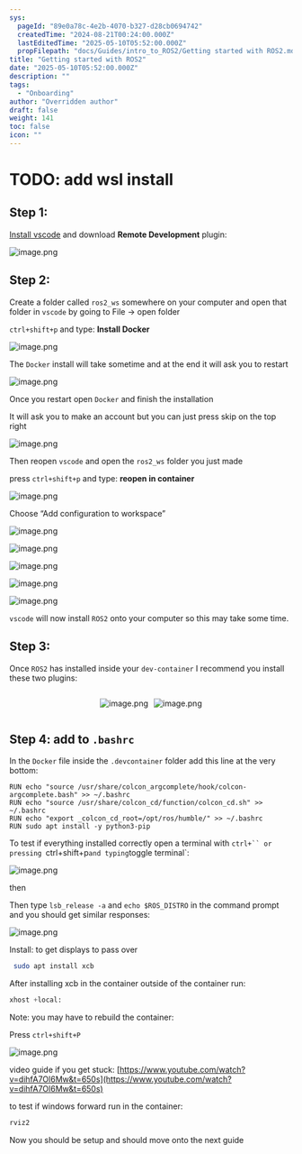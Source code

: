 ```yaml
---
sys:
  pageId: "89e0a78c-4e2b-4070-b327-d28cb0694742"
  createdTime: "2024-08-21T00:24:00.000Z"
  lastEditedTime: "2025-05-10T05:52:00.000Z"
  propFilepath: "docs/Guides/intro_to_ROS2/Getting started with ROS2.md"
title: "Getting started with ROS2"
date: "2025-05-10T05:52:00.000Z"
description: ""
tags:
  - "Onboarding"
author: "Overridden author"
draft: false
weight: 141
toc: false
icon: ""
---
```


# TODO: add wsl install

## Step 1:

[Install vscode](https://code.visualstudio.com/download) and download **Remote Development** plugin:

![image.png](https://prod-files-secure.s3.us-west-2.amazonaws.com/d518164a-d88e-44d1-a4ee-3adb3bd8bce0/efb52993-1881-4a40-b95e-6f020334f022/image.png?X-Amz-Algorithm=AWS4-HMAC-SHA256&X-Amz-Content-Sha256=UNSIGNED-PAYLOAD&X-Amz-Credential=ASIAZI2LB46652E3C3EQ%2F20250621%2Fus-west-2%2Fs3%2Faws4_request&X-Amz-Date=20250621T081050Z&X-Amz-Expires=3600&X-Amz-Security-Token=IQoJb3JpZ2luX2VjEOP%2F%2F%2F%2F%2F%2F%2F%2F%2F%2FwEaCXVzLXdlc3QtMiJHMEUCIEzJWs5asOLbFjamZJ%2BpOS3JyAT1eOLICmXPhN9KSTxmAiEAxy8veUkLAqeQidisHQdpjnUcAZe7jHa6uYt5qpicYugqiAQIy%2F%2F%2F%2F%2F%2F%2F%2F%2F%2F%2FARAAGgw2Mzc0MjMxODM4MDUiDCt2%2FkV7CW4EuFglZircAyCsunQltAXvNPmnc09FXpFDQa%2B00lREM5D9d41%2F1hG%2Fy9jJhBf5rm1QVAhLNWZTIMzPvlrzyuPNk3aPq5xUA%2BKki6VN%2BvdYldpmLmpuuoPB%2FiScwJ0GjryE1Vq1QvOJH5hNJsafcTcRc6IHar6bywqoxeuDjz6SqvvSouv2ptKNwsJxEK33iiIDfFrJkrsT9sT2LWi%2B40LZAI1mPCq68f7ksbBypj4SKd1G3O8klrtU1H1OIjH8HO8eHWty4P53Rs7zqMKayvYqteJq0L0CAlHF1p9aQ56r93dr0VOvADKOJ4hV5xMcSaJosGanOVKFKxk04Iu440p686c251d8l7iPYtbHdeuO%2F%2BqhrLYISVBO39jmqmKrAichbeiAnsTDshy4GF86t7OVJ5TjKnQ4oAjPLY0ji6SPKFrglFL7GSA85luN6%2FZexsGnAJQxjGGfFmKiIc2pYaJ5xr%2BwNtYWtmxC%2BhYKcxufvTtp8mkTImj6AWyDlRSkeuloKN0YSdyxVY56uLAyqWJnVuReKlwNyzGMbTzXk21VUZaQ4ihHLWPP4TOVGm%2By5vMAp7zgwAGgDRPtmkdpP959PBhxcO7b%2F5Lbf8yUWRsv9EDQT1nLPCCR34Rzl4wPCXl1FHqXMJav2MIGOqUBpjZ2Hvm7z%2BALNPuSmV9wlpdyheG10mnVh9PrRVWbId5%2BmkiI7yVFRJnvZU7Y6CFYzXNIGvZ8WWSeYjL%2FhvLyejEFRpMACqpwB1shRhhIdWUdN9IkIAZmIfC%2F9X5zwSfcKJg1%2B66xKCMtaOBKgAo%2Fq0M262kxQd01YKR0bKXzZb1nxtsMWMMlZMtOPz4ZAbxZ%2FPT7bc2wTWbX%2BNSUmxA76tm5lqc8&X-Amz-Signature=5b0732e3bb0bfc4e56ac4b3892c45c33643805b3659db56c02af39d4222cdb06&X-Amz-SignedHeaders=host&x-amz-checksum-mode=ENABLED&x-id=GetObject)

## Step 2:

Create a folder called `ros2_ws` somewhere on your computer and open that folder in `vscode` by going to File → open folder 

`ctrl+shift+p` and type: **Install Docker**

![image.png](https://prod-files-secure.s3.us-west-2.amazonaws.com/d518164a-d88e-44d1-a4ee-3adb3bd8bce0/2269dc0e-1cd5-47ff-bceb-c04ad9b2eab0/image.png?X-Amz-Algorithm=AWS4-HMAC-SHA256&X-Amz-Content-Sha256=UNSIGNED-PAYLOAD&X-Amz-Credential=ASIAZI2LB46652E3C3EQ%2F20250621%2Fus-west-2%2Fs3%2Faws4_request&X-Amz-Date=20250621T081050Z&X-Amz-Expires=3600&X-Amz-Security-Token=IQoJb3JpZ2luX2VjEOP%2F%2F%2F%2F%2F%2F%2F%2F%2F%2FwEaCXVzLXdlc3QtMiJHMEUCIEzJWs5asOLbFjamZJ%2BpOS3JyAT1eOLICmXPhN9KSTxmAiEAxy8veUkLAqeQidisHQdpjnUcAZe7jHa6uYt5qpicYugqiAQIy%2F%2F%2F%2F%2F%2F%2F%2F%2F%2F%2FARAAGgw2Mzc0MjMxODM4MDUiDCt2%2FkV7CW4EuFglZircAyCsunQltAXvNPmnc09FXpFDQa%2B00lREM5D9d41%2F1hG%2Fy9jJhBf5rm1QVAhLNWZTIMzPvlrzyuPNk3aPq5xUA%2BKki6VN%2BvdYldpmLmpuuoPB%2FiScwJ0GjryE1Vq1QvOJH5hNJsafcTcRc6IHar6bywqoxeuDjz6SqvvSouv2ptKNwsJxEK33iiIDfFrJkrsT9sT2LWi%2B40LZAI1mPCq68f7ksbBypj4SKd1G3O8klrtU1H1OIjH8HO8eHWty4P53Rs7zqMKayvYqteJq0L0CAlHF1p9aQ56r93dr0VOvADKOJ4hV5xMcSaJosGanOVKFKxk04Iu440p686c251d8l7iPYtbHdeuO%2F%2BqhrLYISVBO39jmqmKrAichbeiAnsTDshy4GF86t7OVJ5TjKnQ4oAjPLY0ji6SPKFrglFL7GSA85luN6%2FZexsGnAJQxjGGfFmKiIc2pYaJ5xr%2BwNtYWtmxC%2BhYKcxufvTtp8mkTImj6AWyDlRSkeuloKN0YSdyxVY56uLAyqWJnVuReKlwNyzGMbTzXk21VUZaQ4ihHLWPP4TOVGm%2By5vMAp7zgwAGgDRPtmkdpP959PBhxcO7b%2F5Lbf8yUWRsv9EDQT1nLPCCR34Rzl4wPCXl1FHqXMJav2MIGOqUBpjZ2Hvm7z%2BALNPuSmV9wlpdyheG10mnVh9PrRVWbId5%2BmkiI7yVFRJnvZU7Y6CFYzXNIGvZ8WWSeYjL%2FhvLyejEFRpMACqpwB1shRhhIdWUdN9IkIAZmIfC%2F9X5zwSfcKJg1%2B66xKCMtaOBKgAo%2Fq0M262kxQd01YKR0bKXzZb1nxtsMWMMlZMtOPz4ZAbxZ%2FPT7bc2wTWbX%2BNSUmxA76tm5lqc8&X-Amz-Signature=33e3a9bc096e169d59e9337ff99597a4e693f78acf263bd530098574cdcad584&X-Amz-SignedHeaders=host&x-amz-checksum-mode=ENABLED&x-id=GetObject)

The `Docker` install will take sometime and at the end it will ask you to restart

![image.png](https://prod-files-secure.s3.us-west-2.amazonaws.com/d518164a-d88e-44d1-a4ee-3adb3bd8bce0/ed233f78-be33-4b1f-b89c-9c346c0e961e/image.png?X-Amz-Algorithm=AWS4-HMAC-SHA256&X-Amz-Content-Sha256=UNSIGNED-PAYLOAD&X-Amz-Credential=ASIAZI2LB46652E3C3EQ%2F20250621%2Fus-west-2%2Fs3%2Faws4_request&X-Amz-Date=20250621T081050Z&X-Amz-Expires=3600&X-Amz-Security-Token=IQoJb3JpZ2luX2VjEOP%2F%2F%2F%2F%2F%2F%2F%2F%2F%2FwEaCXVzLXdlc3QtMiJHMEUCIEzJWs5asOLbFjamZJ%2BpOS3JyAT1eOLICmXPhN9KSTxmAiEAxy8veUkLAqeQidisHQdpjnUcAZe7jHa6uYt5qpicYugqiAQIy%2F%2F%2F%2F%2F%2F%2F%2F%2F%2F%2FARAAGgw2Mzc0MjMxODM4MDUiDCt2%2FkV7CW4EuFglZircAyCsunQltAXvNPmnc09FXpFDQa%2B00lREM5D9d41%2F1hG%2Fy9jJhBf5rm1QVAhLNWZTIMzPvlrzyuPNk3aPq5xUA%2BKki6VN%2BvdYldpmLmpuuoPB%2FiScwJ0GjryE1Vq1QvOJH5hNJsafcTcRc6IHar6bywqoxeuDjz6SqvvSouv2ptKNwsJxEK33iiIDfFrJkrsT9sT2LWi%2B40LZAI1mPCq68f7ksbBypj4SKd1G3O8klrtU1H1OIjH8HO8eHWty4P53Rs7zqMKayvYqteJq0L0CAlHF1p9aQ56r93dr0VOvADKOJ4hV5xMcSaJosGanOVKFKxk04Iu440p686c251d8l7iPYtbHdeuO%2F%2BqhrLYISVBO39jmqmKrAichbeiAnsTDshy4GF86t7OVJ5TjKnQ4oAjPLY0ji6SPKFrglFL7GSA85luN6%2FZexsGnAJQxjGGfFmKiIc2pYaJ5xr%2BwNtYWtmxC%2BhYKcxufvTtp8mkTImj6AWyDlRSkeuloKN0YSdyxVY56uLAyqWJnVuReKlwNyzGMbTzXk21VUZaQ4ihHLWPP4TOVGm%2By5vMAp7zgwAGgDRPtmkdpP959PBhxcO7b%2F5Lbf8yUWRsv9EDQT1nLPCCR34Rzl4wPCXl1FHqXMJav2MIGOqUBpjZ2Hvm7z%2BALNPuSmV9wlpdyheG10mnVh9PrRVWbId5%2BmkiI7yVFRJnvZU7Y6CFYzXNIGvZ8WWSeYjL%2FhvLyejEFRpMACqpwB1shRhhIdWUdN9IkIAZmIfC%2F9X5zwSfcKJg1%2B66xKCMtaOBKgAo%2Fq0M262kxQd01YKR0bKXzZb1nxtsMWMMlZMtOPz4ZAbxZ%2FPT7bc2wTWbX%2BNSUmxA76tm5lqc8&X-Amz-Signature=e21cf659fc78f1c49cf84da87eea7714a4894beee1048ff38d66cd3c9732dabf&X-Amz-SignedHeaders=host&x-amz-checksum-mode=ENABLED&x-id=GetObject)

Once you restart open `Docker` and finish the installation

It will ask you to make an account but you can just press skip on the top right

![image.png](https://prod-files-secure.s3.us-west-2.amazonaws.com/d518164a-d88e-44d1-a4ee-3adb3bd8bce0/21010ad9-1659-4fd9-9f59-9932a09b2a3d/image.png?X-Amz-Algorithm=AWS4-HMAC-SHA256&X-Amz-Content-Sha256=UNSIGNED-PAYLOAD&X-Amz-Credential=ASIAZI2LB46652E3C3EQ%2F20250621%2Fus-west-2%2Fs3%2Faws4_request&X-Amz-Date=20250621T081050Z&X-Amz-Expires=3600&X-Amz-Security-Token=IQoJb3JpZ2luX2VjEOP%2F%2F%2F%2F%2F%2F%2F%2F%2F%2FwEaCXVzLXdlc3QtMiJHMEUCIEzJWs5asOLbFjamZJ%2BpOS3JyAT1eOLICmXPhN9KSTxmAiEAxy8veUkLAqeQidisHQdpjnUcAZe7jHa6uYt5qpicYugqiAQIy%2F%2F%2F%2F%2F%2F%2F%2F%2F%2F%2FARAAGgw2Mzc0MjMxODM4MDUiDCt2%2FkV7CW4EuFglZircAyCsunQltAXvNPmnc09FXpFDQa%2B00lREM5D9d41%2F1hG%2Fy9jJhBf5rm1QVAhLNWZTIMzPvlrzyuPNk3aPq5xUA%2BKki6VN%2BvdYldpmLmpuuoPB%2FiScwJ0GjryE1Vq1QvOJH5hNJsafcTcRc6IHar6bywqoxeuDjz6SqvvSouv2ptKNwsJxEK33iiIDfFrJkrsT9sT2LWi%2B40LZAI1mPCq68f7ksbBypj4SKd1G3O8klrtU1H1OIjH8HO8eHWty4P53Rs7zqMKayvYqteJq0L0CAlHF1p9aQ56r93dr0VOvADKOJ4hV5xMcSaJosGanOVKFKxk04Iu440p686c251d8l7iPYtbHdeuO%2F%2BqhrLYISVBO39jmqmKrAichbeiAnsTDshy4GF86t7OVJ5TjKnQ4oAjPLY0ji6SPKFrglFL7GSA85luN6%2FZexsGnAJQxjGGfFmKiIc2pYaJ5xr%2BwNtYWtmxC%2BhYKcxufvTtp8mkTImj6AWyDlRSkeuloKN0YSdyxVY56uLAyqWJnVuReKlwNyzGMbTzXk21VUZaQ4ihHLWPP4TOVGm%2By5vMAp7zgwAGgDRPtmkdpP959PBhxcO7b%2F5Lbf8yUWRsv9EDQT1nLPCCR34Rzl4wPCXl1FHqXMJav2MIGOqUBpjZ2Hvm7z%2BALNPuSmV9wlpdyheG10mnVh9PrRVWbId5%2BmkiI7yVFRJnvZU7Y6CFYzXNIGvZ8WWSeYjL%2FhvLyejEFRpMACqpwB1shRhhIdWUdN9IkIAZmIfC%2F9X5zwSfcKJg1%2B66xKCMtaOBKgAo%2Fq0M262kxQd01YKR0bKXzZb1nxtsMWMMlZMtOPz4ZAbxZ%2FPT7bc2wTWbX%2BNSUmxA76tm5lqc8&X-Amz-Signature=13bbad22ed50452250e15f07134adc0e5eb3a7456c66c45385126d19a0b7b940&X-Amz-SignedHeaders=host&x-amz-checksum-mode=ENABLED&x-id=GetObject)

Then reopen `vscode` and open the `ros2_ws` folder you just made

press `ctrl+shift+p` and type: **reopen in container**

![image.png](https://prod-files-secure.s3.us-west-2.amazonaws.com/d518164a-d88e-44d1-a4ee-3adb3bd8bce0/4e93b8c2-41ad-488c-8095-c74205196118/image.png?X-Amz-Algorithm=AWS4-HMAC-SHA256&X-Amz-Content-Sha256=UNSIGNED-PAYLOAD&X-Amz-Credential=ASIAZI2LB46652E3C3EQ%2F20250621%2Fus-west-2%2Fs3%2Faws4_request&X-Amz-Date=20250621T081050Z&X-Amz-Expires=3600&X-Amz-Security-Token=IQoJb3JpZ2luX2VjEOP%2F%2F%2F%2F%2F%2F%2F%2F%2F%2FwEaCXVzLXdlc3QtMiJHMEUCIEzJWs5asOLbFjamZJ%2BpOS3JyAT1eOLICmXPhN9KSTxmAiEAxy8veUkLAqeQidisHQdpjnUcAZe7jHa6uYt5qpicYugqiAQIy%2F%2F%2F%2F%2F%2F%2F%2F%2F%2F%2FARAAGgw2Mzc0MjMxODM4MDUiDCt2%2FkV7CW4EuFglZircAyCsunQltAXvNPmnc09FXpFDQa%2B00lREM5D9d41%2F1hG%2Fy9jJhBf5rm1QVAhLNWZTIMzPvlrzyuPNk3aPq5xUA%2BKki6VN%2BvdYldpmLmpuuoPB%2FiScwJ0GjryE1Vq1QvOJH5hNJsafcTcRc6IHar6bywqoxeuDjz6SqvvSouv2ptKNwsJxEK33iiIDfFrJkrsT9sT2LWi%2B40LZAI1mPCq68f7ksbBypj4SKd1G3O8klrtU1H1OIjH8HO8eHWty4P53Rs7zqMKayvYqteJq0L0CAlHF1p9aQ56r93dr0VOvADKOJ4hV5xMcSaJosGanOVKFKxk04Iu440p686c251d8l7iPYtbHdeuO%2F%2BqhrLYISVBO39jmqmKrAichbeiAnsTDshy4GF86t7OVJ5TjKnQ4oAjPLY0ji6SPKFrglFL7GSA85luN6%2FZexsGnAJQxjGGfFmKiIc2pYaJ5xr%2BwNtYWtmxC%2BhYKcxufvTtp8mkTImj6AWyDlRSkeuloKN0YSdyxVY56uLAyqWJnVuReKlwNyzGMbTzXk21VUZaQ4ihHLWPP4TOVGm%2By5vMAp7zgwAGgDRPtmkdpP959PBhxcO7b%2F5Lbf8yUWRsv9EDQT1nLPCCR34Rzl4wPCXl1FHqXMJav2MIGOqUBpjZ2Hvm7z%2BALNPuSmV9wlpdyheG10mnVh9PrRVWbId5%2BmkiI7yVFRJnvZU7Y6CFYzXNIGvZ8WWSeYjL%2FhvLyejEFRpMACqpwB1shRhhIdWUdN9IkIAZmIfC%2F9X5zwSfcKJg1%2B66xKCMtaOBKgAo%2Fq0M262kxQd01YKR0bKXzZb1nxtsMWMMlZMtOPz4ZAbxZ%2FPT7bc2wTWbX%2BNSUmxA76tm5lqc8&X-Amz-Signature=c19c5965994dc095dd2771eb68590ec00506a3130741f28c12e94676929d2fdb&X-Amz-SignedHeaders=host&x-amz-checksum-mode=ENABLED&x-id=GetObject)

Choose “Add configuration to workspace”

![image.png](https://prod-files-secure.s3.us-west-2.amazonaws.com/d518164a-d88e-44d1-a4ee-3adb3bd8bce0/9560b282-5060-4989-ba37-97e7b2c22476/image.png?X-Amz-Algorithm=AWS4-HMAC-SHA256&X-Amz-Content-Sha256=UNSIGNED-PAYLOAD&X-Amz-Credential=ASIAZI2LB46652E3C3EQ%2F20250621%2Fus-west-2%2Fs3%2Faws4_request&X-Amz-Date=20250621T081050Z&X-Amz-Expires=3600&X-Amz-Security-Token=IQoJb3JpZ2luX2VjEOP%2F%2F%2F%2F%2F%2F%2F%2F%2F%2FwEaCXVzLXdlc3QtMiJHMEUCIEzJWs5asOLbFjamZJ%2BpOS3JyAT1eOLICmXPhN9KSTxmAiEAxy8veUkLAqeQidisHQdpjnUcAZe7jHa6uYt5qpicYugqiAQIy%2F%2F%2F%2F%2F%2F%2F%2F%2F%2F%2FARAAGgw2Mzc0MjMxODM4MDUiDCt2%2FkV7CW4EuFglZircAyCsunQltAXvNPmnc09FXpFDQa%2B00lREM5D9d41%2F1hG%2Fy9jJhBf5rm1QVAhLNWZTIMzPvlrzyuPNk3aPq5xUA%2BKki6VN%2BvdYldpmLmpuuoPB%2FiScwJ0GjryE1Vq1QvOJH5hNJsafcTcRc6IHar6bywqoxeuDjz6SqvvSouv2ptKNwsJxEK33iiIDfFrJkrsT9sT2LWi%2B40LZAI1mPCq68f7ksbBypj4SKd1G3O8klrtU1H1OIjH8HO8eHWty4P53Rs7zqMKayvYqteJq0L0CAlHF1p9aQ56r93dr0VOvADKOJ4hV5xMcSaJosGanOVKFKxk04Iu440p686c251d8l7iPYtbHdeuO%2F%2BqhrLYISVBO39jmqmKrAichbeiAnsTDshy4GF86t7OVJ5TjKnQ4oAjPLY0ji6SPKFrglFL7GSA85luN6%2FZexsGnAJQxjGGfFmKiIc2pYaJ5xr%2BwNtYWtmxC%2BhYKcxufvTtp8mkTImj6AWyDlRSkeuloKN0YSdyxVY56uLAyqWJnVuReKlwNyzGMbTzXk21VUZaQ4ihHLWPP4TOVGm%2By5vMAp7zgwAGgDRPtmkdpP959PBhxcO7b%2F5Lbf8yUWRsv9EDQT1nLPCCR34Rzl4wPCXl1FHqXMJav2MIGOqUBpjZ2Hvm7z%2BALNPuSmV9wlpdyheG10mnVh9PrRVWbId5%2BmkiI7yVFRJnvZU7Y6CFYzXNIGvZ8WWSeYjL%2FhvLyejEFRpMACqpwB1shRhhIdWUdN9IkIAZmIfC%2F9X5zwSfcKJg1%2B66xKCMtaOBKgAo%2Fq0M262kxQd01YKR0bKXzZb1nxtsMWMMlZMtOPz4ZAbxZ%2FPT7bc2wTWbX%2BNSUmxA76tm5lqc8&X-Amz-Signature=63f06312ca0fb834f6d5308b15ca2b84f2293db3e57136992b0999e9ed8efc49&X-Amz-SignedHeaders=host&x-amz-checksum-mode=ENABLED&x-id=GetObject)

![image.png](https://prod-files-secure.s3.us-west-2.amazonaws.com/d518164a-d88e-44d1-a4ee-3adb3bd8bce0/2ee63f81-886b-48e8-a553-dc6e5eac99e4/image.png?X-Amz-Algorithm=AWS4-HMAC-SHA256&X-Amz-Content-Sha256=UNSIGNED-PAYLOAD&X-Amz-Credential=ASIAZI2LB46652E3C3EQ%2F20250621%2Fus-west-2%2Fs3%2Faws4_request&X-Amz-Date=20250621T081050Z&X-Amz-Expires=3600&X-Amz-Security-Token=IQoJb3JpZ2luX2VjEOP%2F%2F%2F%2F%2F%2F%2F%2F%2F%2FwEaCXVzLXdlc3QtMiJHMEUCIEzJWs5asOLbFjamZJ%2BpOS3JyAT1eOLICmXPhN9KSTxmAiEAxy8veUkLAqeQidisHQdpjnUcAZe7jHa6uYt5qpicYugqiAQIy%2F%2F%2F%2F%2F%2F%2F%2F%2F%2F%2FARAAGgw2Mzc0MjMxODM4MDUiDCt2%2FkV7CW4EuFglZircAyCsunQltAXvNPmnc09FXpFDQa%2B00lREM5D9d41%2F1hG%2Fy9jJhBf5rm1QVAhLNWZTIMzPvlrzyuPNk3aPq5xUA%2BKki6VN%2BvdYldpmLmpuuoPB%2FiScwJ0GjryE1Vq1QvOJH5hNJsafcTcRc6IHar6bywqoxeuDjz6SqvvSouv2ptKNwsJxEK33iiIDfFrJkrsT9sT2LWi%2B40LZAI1mPCq68f7ksbBypj4SKd1G3O8klrtU1H1OIjH8HO8eHWty4P53Rs7zqMKayvYqteJq0L0CAlHF1p9aQ56r93dr0VOvADKOJ4hV5xMcSaJosGanOVKFKxk04Iu440p686c251d8l7iPYtbHdeuO%2F%2BqhrLYISVBO39jmqmKrAichbeiAnsTDshy4GF86t7OVJ5TjKnQ4oAjPLY0ji6SPKFrglFL7GSA85luN6%2FZexsGnAJQxjGGfFmKiIc2pYaJ5xr%2BwNtYWtmxC%2BhYKcxufvTtp8mkTImj6AWyDlRSkeuloKN0YSdyxVY56uLAyqWJnVuReKlwNyzGMbTzXk21VUZaQ4ihHLWPP4TOVGm%2By5vMAp7zgwAGgDRPtmkdpP959PBhxcO7b%2F5Lbf8yUWRsv9EDQT1nLPCCR34Rzl4wPCXl1FHqXMJav2MIGOqUBpjZ2Hvm7z%2BALNPuSmV9wlpdyheG10mnVh9PrRVWbId5%2BmkiI7yVFRJnvZU7Y6CFYzXNIGvZ8WWSeYjL%2FhvLyejEFRpMACqpwB1shRhhIdWUdN9IkIAZmIfC%2F9X5zwSfcKJg1%2B66xKCMtaOBKgAo%2Fq0M262kxQd01YKR0bKXzZb1nxtsMWMMlZMtOPz4ZAbxZ%2FPT7bc2wTWbX%2BNSUmxA76tm5lqc8&X-Amz-Signature=8a80f4f0e43241b7c691b994683f4d6e9c621361bd7467094bcba561930b22cc&X-Amz-SignedHeaders=host&x-amz-checksum-mode=ENABLED&x-id=GetObject)

![image.png](https://prod-files-secure.s3.us-west-2.amazonaws.com/d518164a-d88e-44d1-a4ee-3adb3bd8bce0/ae1580b2-b048-407e-aed9-b584224a7a04/image.png?X-Amz-Algorithm=AWS4-HMAC-SHA256&X-Amz-Content-Sha256=UNSIGNED-PAYLOAD&X-Amz-Credential=ASIAZI2LB46652E3C3EQ%2F20250621%2Fus-west-2%2Fs3%2Faws4_request&X-Amz-Date=20250621T081050Z&X-Amz-Expires=3600&X-Amz-Security-Token=IQoJb3JpZ2luX2VjEOP%2F%2F%2F%2F%2F%2F%2F%2F%2F%2FwEaCXVzLXdlc3QtMiJHMEUCIEzJWs5asOLbFjamZJ%2BpOS3JyAT1eOLICmXPhN9KSTxmAiEAxy8veUkLAqeQidisHQdpjnUcAZe7jHa6uYt5qpicYugqiAQIy%2F%2F%2F%2F%2F%2F%2F%2F%2F%2F%2FARAAGgw2Mzc0MjMxODM4MDUiDCt2%2FkV7CW4EuFglZircAyCsunQltAXvNPmnc09FXpFDQa%2B00lREM5D9d41%2F1hG%2Fy9jJhBf5rm1QVAhLNWZTIMzPvlrzyuPNk3aPq5xUA%2BKki6VN%2BvdYldpmLmpuuoPB%2FiScwJ0GjryE1Vq1QvOJH5hNJsafcTcRc6IHar6bywqoxeuDjz6SqvvSouv2ptKNwsJxEK33iiIDfFrJkrsT9sT2LWi%2B40LZAI1mPCq68f7ksbBypj4SKd1G3O8klrtU1H1OIjH8HO8eHWty4P53Rs7zqMKayvYqteJq0L0CAlHF1p9aQ56r93dr0VOvADKOJ4hV5xMcSaJosGanOVKFKxk04Iu440p686c251d8l7iPYtbHdeuO%2F%2BqhrLYISVBO39jmqmKrAichbeiAnsTDshy4GF86t7OVJ5TjKnQ4oAjPLY0ji6SPKFrglFL7GSA85luN6%2FZexsGnAJQxjGGfFmKiIc2pYaJ5xr%2BwNtYWtmxC%2BhYKcxufvTtp8mkTImj6AWyDlRSkeuloKN0YSdyxVY56uLAyqWJnVuReKlwNyzGMbTzXk21VUZaQ4ihHLWPP4TOVGm%2By5vMAp7zgwAGgDRPtmkdpP959PBhxcO7b%2F5Lbf8yUWRsv9EDQT1nLPCCR34Rzl4wPCXl1FHqXMJav2MIGOqUBpjZ2Hvm7z%2BALNPuSmV9wlpdyheG10mnVh9PrRVWbId5%2BmkiI7yVFRJnvZU7Y6CFYzXNIGvZ8WWSeYjL%2FhvLyejEFRpMACqpwB1shRhhIdWUdN9IkIAZmIfC%2F9X5zwSfcKJg1%2B66xKCMtaOBKgAo%2Fq0M262kxQd01YKR0bKXzZb1nxtsMWMMlZMtOPz4ZAbxZ%2FPT7bc2wTWbX%2BNSUmxA76tm5lqc8&X-Amz-Signature=553637e77b718ea1957ad8ae0ba9a296d0aa9ffe860c95c76d31376179fc3acb&X-Amz-SignedHeaders=host&x-amz-checksum-mode=ENABLED&x-id=GetObject)

![image.png](https://prod-files-secure.s3.us-west-2.amazonaws.com/d518164a-d88e-44d1-a4ee-3adb3bd8bce0/53255b28-f75e-430f-b9e3-c0ac8577e42b/image.png?X-Amz-Algorithm=AWS4-HMAC-SHA256&X-Amz-Content-Sha256=UNSIGNED-PAYLOAD&X-Amz-Credential=ASIAZI2LB46652E3C3EQ%2F20250621%2Fus-west-2%2Fs3%2Faws4_request&X-Amz-Date=20250621T081050Z&X-Amz-Expires=3600&X-Amz-Security-Token=IQoJb3JpZ2luX2VjEOP%2F%2F%2F%2F%2F%2F%2F%2F%2F%2FwEaCXVzLXdlc3QtMiJHMEUCIEzJWs5asOLbFjamZJ%2BpOS3JyAT1eOLICmXPhN9KSTxmAiEAxy8veUkLAqeQidisHQdpjnUcAZe7jHa6uYt5qpicYugqiAQIy%2F%2F%2F%2F%2F%2F%2F%2F%2F%2F%2FARAAGgw2Mzc0MjMxODM4MDUiDCt2%2FkV7CW4EuFglZircAyCsunQltAXvNPmnc09FXpFDQa%2B00lREM5D9d41%2F1hG%2Fy9jJhBf5rm1QVAhLNWZTIMzPvlrzyuPNk3aPq5xUA%2BKki6VN%2BvdYldpmLmpuuoPB%2FiScwJ0GjryE1Vq1QvOJH5hNJsafcTcRc6IHar6bywqoxeuDjz6SqvvSouv2ptKNwsJxEK33iiIDfFrJkrsT9sT2LWi%2B40LZAI1mPCq68f7ksbBypj4SKd1G3O8klrtU1H1OIjH8HO8eHWty4P53Rs7zqMKayvYqteJq0L0CAlHF1p9aQ56r93dr0VOvADKOJ4hV5xMcSaJosGanOVKFKxk04Iu440p686c251d8l7iPYtbHdeuO%2F%2BqhrLYISVBO39jmqmKrAichbeiAnsTDshy4GF86t7OVJ5TjKnQ4oAjPLY0ji6SPKFrglFL7GSA85luN6%2FZexsGnAJQxjGGfFmKiIc2pYaJ5xr%2BwNtYWtmxC%2BhYKcxufvTtp8mkTImj6AWyDlRSkeuloKN0YSdyxVY56uLAyqWJnVuReKlwNyzGMbTzXk21VUZaQ4ihHLWPP4TOVGm%2By5vMAp7zgwAGgDRPtmkdpP959PBhxcO7b%2F5Lbf8yUWRsv9EDQT1nLPCCR34Rzl4wPCXl1FHqXMJav2MIGOqUBpjZ2Hvm7z%2BALNPuSmV9wlpdyheG10mnVh9PrRVWbId5%2BmkiI7yVFRJnvZU7Y6CFYzXNIGvZ8WWSeYjL%2FhvLyejEFRpMACqpwB1shRhhIdWUdN9IkIAZmIfC%2F9X5zwSfcKJg1%2B66xKCMtaOBKgAo%2Fq0M262kxQd01YKR0bKXzZb1nxtsMWMMlZMtOPz4ZAbxZ%2FPT7bc2wTWbX%2BNSUmxA76tm5lqc8&X-Amz-Signature=b3f23c01374a721965f6fbd3e0b955c68c91f1d25001ac7ffa66fc1ffadd93c3&X-Amz-SignedHeaders=host&x-amz-checksum-mode=ENABLED&x-id=GetObject)

![image.png](https://prod-files-secure.s3.us-west-2.amazonaws.com/d518164a-d88e-44d1-a4ee-3adb3bd8bce0/7c562767-5af9-4ffb-97d1-327bcdf4ee00/image.png?X-Amz-Algorithm=AWS4-HMAC-SHA256&X-Amz-Content-Sha256=UNSIGNED-PAYLOAD&X-Amz-Credential=ASIAZI2LB46652E3C3EQ%2F20250621%2Fus-west-2%2Fs3%2Faws4_request&X-Amz-Date=20250621T081050Z&X-Amz-Expires=3600&X-Amz-Security-Token=IQoJb3JpZ2luX2VjEOP%2F%2F%2F%2F%2F%2F%2F%2F%2F%2FwEaCXVzLXdlc3QtMiJHMEUCIEzJWs5asOLbFjamZJ%2BpOS3JyAT1eOLICmXPhN9KSTxmAiEAxy8veUkLAqeQidisHQdpjnUcAZe7jHa6uYt5qpicYugqiAQIy%2F%2F%2F%2F%2F%2F%2F%2F%2F%2F%2FARAAGgw2Mzc0MjMxODM4MDUiDCt2%2FkV7CW4EuFglZircAyCsunQltAXvNPmnc09FXpFDQa%2B00lREM5D9d41%2F1hG%2Fy9jJhBf5rm1QVAhLNWZTIMzPvlrzyuPNk3aPq5xUA%2BKki6VN%2BvdYldpmLmpuuoPB%2FiScwJ0GjryE1Vq1QvOJH5hNJsafcTcRc6IHar6bywqoxeuDjz6SqvvSouv2ptKNwsJxEK33iiIDfFrJkrsT9sT2LWi%2B40LZAI1mPCq68f7ksbBypj4SKd1G3O8klrtU1H1OIjH8HO8eHWty4P53Rs7zqMKayvYqteJq0L0CAlHF1p9aQ56r93dr0VOvADKOJ4hV5xMcSaJosGanOVKFKxk04Iu440p686c251d8l7iPYtbHdeuO%2F%2BqhrLYISVBO39jmqmKrAichbeiAnsTDshy4GF86t7OVJ5TjKnQ4oAjPLY0ji6SPKFrglFL7GSA85luN6%2FZexsGnAJQxjGGfFmKiIc2pYaJ5xr%2BwNtYWtmxC%2BhYKcxufvTtp8mkTImj6AWyDlRSkeuloKN0YSdyxVY56uLAyqWJnVuReKlwNyzGMbTzXk21VUZaQ4ihHLWPP4TOVGm%2By5vMAp7zgwAGgDRPtmkdpP959PBhxcO7b%2F5Lbf8yUWRsv9EDQT1nLPCCR34Rzl4wPCXl1FHqXMJav2MIGOqUBpjZ2Hvm7z%2BALNPuSmV9wlpdyheG10mnVh9PrRVWbId5%2BmkiI7yVFRJnvZU7Y6CFYzXNIGvZ8WWSeYjL%2FhvLyejEFRpMACqpwB1shRhhIdWUdN9IkIAZmIfC%2F9X5zwSfcKJg1%2B66xKCMtaOBKgAo%2Fq0M262kxQd01YKR0bKXzZb1nxtsMWMMlZMtOPz4ZAbxZ%2FPT7bc2wTWbX%2BNSUmxA76tm5lqc8&X-Amz-Signature=c9578097ffba2fc0da65825ce08304b3e0e33764d2203825ef0b3285447d571f&X-Amz-SignedHeaders=host&x-amz-checksum-mode=ENABLED&x-id=GetObject)

`vscode` will now install `ROS2` onto your computer so this may take some time.

## Step 3:

Once `ROS2` has installed inside your `dev-container` I recommend you install these two plugins:

<div style="display: flex;flex-direction: row; column-gap:10px; max-width: 630px;justify-content: center;">
<div>

![image.png](https://prod-files-secure.s3.us-west-2.amazonaws.com/d518164a-d88e-44d1-a4ee-3adb3bd8bce0/3fc3d550-5a54-4ba1-ba6b-faa01cdb7369/image.png?X-Amz-Algorithm=AWS4-HMAC-SHA256&X-Amz-Content-Sha256=UNSIGNED-PAYLOAD&X-Amz-Credential=ASIAZI2LB466YI3W6O6W%2F20250621%2Fus-west-2%2Fs3%2Faws4_request&X-Amz-Date=20250621T081053Z&X-Amz-Expires=3600&X-Amz-Security-Token=IQoJb3JpZ2luX2VjEOP%2F%2F%2F%2F%2F%2F%2F%2F%2F%2FwEaCXVzLXdlc3QtMiJHMEUCIQDJSaERbjZfktd%2FYlHXFHGj%2BbXYx9BbfwjxwgqS0XC2IAIgVlpKPYxiYX73iLsdfSE%2FpW4GYnEpgQTOcAR7EDGG3XgqiAQIy%2F%2F%2F%2F%2F%2F%2F%2F%2F%2F%2FARAAGgw2Mzc0MjMxODM4MDUiDJiGj87aR6u4LnPDzyrcA430B3L5dxBaYkqMZHBZ%2B1jI4qn5yY4EOJi%2BZFtHzSxsFd%2Frh1882rYJZXR1DpNzvm11TRowwRtygMfgzJuCWcsV9SRwrfiFHw8EIS7E75SF4UZHnZm31MY8ILsfYzi%2BoDvtQQqR9hwi8h%2B4WRMWRDAjYPCh8Su6LSQKUnZ1vol3SVCUASRZn%2Bce%2F3WeG2jNwEqyV3O5c5pIWMB8Rkl5koa4hPE1w4AYNUlG5dFGbeXCMvbztLidtNmKQn%2F7eysqoQ0L18IdwuSnrDurMS7pWcrdewDW5dNZkaYeM279zeyde%2FBcnY5b%2BBdgfxNMG%2B5rYjLKipFA5tD98vVgqo7HD4uuBCZ8zLOnskJGIabTymoSBoa8TSXsSRFMLeQn2HzLd1kLMmSBqvkbO%2Bj7qmtmxVoswEMuMHUEhHOdn40s83QP5ZcCk8wnVHLBzWe581k7r3kesSpCZ8Q52x1OHJ3ZiJ%2FWHjRzH0swrQLusu8uo8sBxDVfl1zL5YTlyuS1Ap3zUfUlXacAu5uhUvyG2nJ3v8hbQzeXy%2BK44Nse9zcYCLJkuZuO4m%2FW8ZEIL7QzuMQrHdBHyddnceHMjuq9xKw6dMy2enpwI3tNcZsDSj8V4q14IN7GV6bGc%2FMppsF%2BMJav2MIGOqUBiemj3NiED68x%2FT4C3Rg8eWQYioLQHkeXiNndXK8d0YEDtHbhB75jk5p8CUHc7zpEPKM28agRKthfUstJhvJ1bE2emm8fSuQhlWWXDUYPRDg%2BueQUowDJ3wjxQSSwaNkC%2FoLiWJYHX8qkLOhiA3%2F7SMEBwNBrRqfuRCKRteYNrKvpY4uGIAVIEbId72d7BpOXylwZH2Oo4lG5DOl%2FgffxZqhgXbTU&X-Amz-Signature=bda2bc2d9e492df8bc8af374751f7d682d3c5c6f97d4ceacbe5a571d9d436b5f&X-Amz-SignedHeaders=host&x-amz-checksum-mode=ENABLED&x-id=GetObject)

</div>
<div>

![image.png](https://prod-files-secure.s3.us-west-2.amazonaws.com/d518164a-d88e-44d1-a4ee-3adb3bd8bce0/d994cc66-13c2-4093-a5a3-f84cf4601a82/image.png?X-Amz-Algorithm=AWS4-HMAC-SHA256&X-Amz-Content-Sha256=UNSIGNED-PAYLOAD&X-Amz-Credential=ASIAZI2LB466UGAXCR5R%2F20250621%2Fus-west-2%2Fs3%2Faws4_request&X-Amz-Date=20250621T081053Z&X-Amz-Expires=3600&X-Amz-Security-Token=IQoJb3JpZ2luX2VjEOP%2F%2F%2F%2F%2F%2F%2F%2F%2F%2FwEaCXVzLXdlc3QtMiJHMEUCIEy7scF2XnGt7wO8jBFcybvM69BZDYBAwhNSFxRS759%2BAiEAn2tDRbFfLp8Q%2BsSw%2FSbRv0fy87bSZ4367UY6YjH9iXcqiAQIzP%2F%2F%2F%2F%2F%2F%2F%2F%2F%2FARAAGgw2Mzc0MjMxODM4MDUiDN1o4hrSpBdkQOV7ECrcAw60pcvklukShIeaTbnooT1kqPCWr14wwtXvbO9cWZq2b30qIaJqrumfzPEvRjYyq8YMYQctVP1HdhWjnPHH%2BGN3DhHVJNk7Dr1yf8kDiPxajWCqIhPgtwL8ijUufv3wKOU5LVVWEIRxXGoPhiC3Gnxo5KRtb0sCiT4o5OYcnT0ZMKT92lEiRZy6rB%2Fzk62r6g7GwP4Spfg2NkWwSuPMUJUt1hmJReIja%2BjIYiCPe%2Fk57kq3BanfFP4H8kJCFKSp4xk7%2FGmG%2B2WQARW%2BTd7eFPmQVEj8ODSg0HnREHbNhgyxrgrCjVSTXqZwAM%2Fz7BGi676sZw8n03B%2Fqi4ObqtpCJtLuHWS215VElGm%2BgfdsTzZC5oB0mrVWzX792z22zhP1YrLKV7v%2B87jN%2BDjfuSXtGYYlhwDAvWJ15X23t439bwnCkzofJzcWCCHu5u8qFUzk4qLGBOa4b7JGa6P6ZIEAbO%2BZgbJAlKNnIuF3PCwzKG%2B0809PR6nRrCcfL1GdfZ0VUKEu5qdHdMefsiteJ74hT%2BjpUbHrzB779B5CICH618canVmMDHWdLUBTOaZcbyz8F2lmUeDtepUZHQKBTItL149ulfNzl339nMiVywSWZLnc%2FtuxFLAydqs7eaZMISw2MIGOqUBchktUIykawH%2BWeC3szq9aHplrU3ZzM9cZ9rrroK0fcl8HaM4FEqJv93ny%2FdQoPRA2euJobvWIiHZquItqtrN5dVWz9Q1moczcCySXdQ8%2FZr0ewZc03xAsu520GJOywLW1bXVmzd%2F%2BKYcGWHlSKklSqgGesWfCkGoV94qc80DYOM%2FY6xm0pWWP2seVKd%2FfG0ipgMQcQl0VarSqDC2QwXZCFAl3dDl&X-Amz-Signature=0f2e4b2b33ef139abac2799a5128230292cac5ad4b0573ddc06d6b760c7bfa19&X-Amz-SignedHeaders=host&x-amz-checksum-mode=ENABLED&x-id=GetObject)

</div>
</div>

## Step 4: add to `.bashrc`

In the `Docker` file inside the `.devcontainer` folder add this line at the very bottom: 

```docker
RUN echo "source /usr/share/colcon_argcomplete/hook/colcon-argcomplete.bash" >> ~/.bashrc
RUN echo "source /usr/share/colcon_cd/function/colcon_cd.sh" >> ~/.bashrc
RUN echo "export _colcon_cd_root=/opt/ros/humble/" >> ~/.bashrc
RUN sudo apt install -y python3-pip 
```

To test if everything installed correctly open a terminal with `ctrl+`` or pressing `ctrl+shift+p` and typing `toggle terminal`:

![image.png](https://prod-files-secure.s3.us-west-2.amazonaws.com/d518164a-d88e-44d1-a4ee-3adb3bd8bce0/6a4943d8-b04e-4c02-9a58-775f3384d1a5/image.png?X-Amz-Algorithm=AWS4-HMAC-SHA256&X-Amz-Content-Sha256=UNSIGNED-PAYLOAD&X-Amz-Credential=ASIAZI2LB46652E3C3EQ%2F20250621%2Fus-west-2%2Fs3%2Faws4_request&X-Amz-Date=20250621T081050Z&X-Amz-Expires=3600&X-Amz-Security-Token=IQoJb3JpZ2luX2VjEOP%2F%2F%2F%2F%2F%2F%2F%2F%2F%2FwEaCXVzLXdlc3QtMiJHMEUCIEzJWs5asOLbFjamZJ%2BpOS3JyAT1eOLICmXPhN9KSTxmAiEAxy8veUkLAqeQidisHQdpjnUcAZe7jHa6uYt5qpicYugqiAQIy%2F%2F%2F%2F%2F%2F%2F%2F%2F%2F%2FARAAGgw2Mzc0MjMxODM4MDUiDCt2%2FkV7CW4EuFglZircAyCsunQltAXvNPmnc09FXpFDQa%2B00lREM5D9d41%2F1hG%2Fy9jJhBf5rm1QVAhLNWZTIMzPvlrzyuPNk3aPq5xUA%2BKki6VN%2BvdYldpmLmpuuoPB%2FiScwJ0GjryE1Vq1QvOJH5hNJsafcTcRc6IHar6bywqoxeuDjz6SqvvSouv2ptKNwsJxEK33iiIDfFrJkrsT9sT2LWi%2B40LZAI1mPCq68f7ksbBypj4SKd1G3O8klrtU1H1OIjH8HO8eHWty4P53Rs7zqMKayvYqteJq0L0CAlHF1p9aQ56r93dr0VOvADKOJ4hV5xMcSaJosGanOVKFKxk04Iu440p686c251d8l7iPYtbHdeuO%2F%2BqhrLYISVBO39jmqmKrAichbeiAnsTDshy4GF86t7OVJ5TjKnQ4oAjPLY0ji6SPKFrglFL7GSA85luN6%2FZexsGnAJQxjGGfFmKiIc2pYaJ5xr%2BwNtYWtmxC%2BhYKcxufvTtp8mkTImj6AWyDlRSkeuloKN0YSdyxVY56uLAyqWJnVuReKlwNyzGMbTzXk21VUZaQ4ihHLWPP4TOVGm%2By5vMAp7zgwAGgDRPtmkdpP959PBhxcO7b%2F5Lbf8yUWRsv9EDQT1nLPCCR34Rzl4wPCXl1FHqXMJav2MIGOqUBpjZ2Hvm7z%2BALNPuSmV9wlpdyheG10mnVh9PrRVWbId5%2BmkiI7yVFRJnvZU7Y6CFYzXNIGvZ8WWSeYjL%2FhvLyejEFRpMACqpwB1shRhhIdWUdN9IkIAZmIfC%2F9X5zwSfcKJg1%2B66xKCMtaOBKgAo%2Fq0M262kxQd01YKR0bKXzZb1nxtsMWMMlZMtOPz4ZAbxZ%2FPT7bc2wTWbX%2BNSUmxA76tm5lqc8&X-Amz-Signature=65f421b17ec7f402934f220452cff5d5abe932816c272992be0dc8c57d5a230b&X-Amz-SignedHeaders=host&x-amz-checksum-mode=ENABLED&x-id=GetObject)

then 

Then type `lsb_release -a` and `echo $ROS_DISTRO` in the command prompt and you should get similar responses:

![image.png](https://prod-files-secure.s3.us-west-2.amazonaws.com/d518164a-d88e-44d1-a4ee-3adb3bd8bce0/3e635dec-a805-4e85-8b9e-d000e5b71a4e/image.png?X-Amz-Algorithm=AWS4-HMAC-SHA256&X-Amz-Content-Sha256=UNSIGNED-PAYLOAD&X-Amz-Credential=ASIAZI2LB46652E3C3EQ%2F20250621%2Fus-west-2%2Fs3%2Faws4_request&X-Amz-Date=20250621T081050Z&X-Amz-Expires=3600&X-Amz-Security-Token=IQoJb3JpZ2luX2VjEOP%2F%2F%2F%2F%2F%2F%2F%2F%2F%2FwEaCXVzLXdlc3QtMiJHMEUCIEzJWs5asOLbFjamZJ%2BpOS3JyAT1eOLICmXPhN9KSTxmAiEAxy8veUkLAqeQidisHQdpjnUcAZe7jHa6uYt5qpicYugqiAQIy%2F%2F%2F%2F%2F%2F%2F%2F%2F%2F%2FARAAGgw2Mzc0MjMxODM4MDUiDCt2%2FkV7CW4EuFglZircAyCsunQltAXvNPmnc09FXpFDQa%2B00lREM5D9d41%2F1hG%2Fy9jJhBf5rm1QVAhLNWZTIMzPvlrzyuPNk3aPq5xUA%2BKki6VN%2BvdYldpmLmpuuoPB%2FiScwJ0GjryE1Vq1QvOJH5hNJsafcTcRc6IHar6bywqoxeuDjz6SqvvSouv2ptKNwsJxEK33iiIDfFrJkrsT9sT2LWi%2B40LZAI1mPCq68f7ksbBypj4SKd1G3O8klrtU1H1OIjH8HO8eHWty4P53Rs7zqMKayvYqteJq0L0CAlHF1p9aQ56r93dr0VOvADKOJ4hV5xMcSaJosGanOVKFKxk04Iu440p686c251d8l7iPYtbHdeuO%2F%2BqhrLYISVBO39jmqmKrAichbeiAnsTDshy4GF86t7OVJ5TjKnQ4oAjPLY0ji6SPKFrglFL7GSA85luN6%2FZexsGnAJQxjGGfFmKiIc2pYaJ5xr%2BwNtYWtmxC%2BhYKcxufvTtp8mkTImj6AWyDlRSkeuloKN0YSdyxVY56uLAyqWJnVuReKlwNyzGMbTzXk21VUZaQ4ihHLWPP4TOVGm%2By5vMAp7zgwAGgDRPtmkdpP959PBhxcO7b%2F5Lbf8yUWRsv9EDQT1nLPCCR34Rzl4wPCXl1FHqXMJav2MIGOqUBpjZ2Hvm7z%2BALNPuSmV9wlpdyheG10mnVh9PrRVWbId5%2BmkiI7yVFRJnvZU7Y6CFYzXNIGvZ8WWSeYjL%2FhvLyejEFRpMACqpwB1shRhhIdWUdN9IkIAZmIfC%2F9X5zwSfcKJg1%2B66xKCMtaOBKgAo%2Fq0M262kxQd01YKR0bKXzZb1nxtsMWMMlZMtOPz4ZAbxZ%2FPT7bc2wTWbX%2BNSUmxA76tm5lqc8&X-Amz-Signature=00477e4a5f031f2f564ca102b6ea4dc615fc19aa6f6a8a8f409ad6b535624127&X-Amz-SignedHeaders=host&x-amz-checksum-mode=ENABLED&x-id=GetObject)

Install:  to get displays to pass over

```bash
 sudo apt install xcb
```

After installing xcb in the container outside of the container run:

```python
xhost +local:
```

Note: you may have to rebuild the container:

Press `ctrl+shift+P`

![image.png](https://prod-files-secure.s3.us-west-2.amazonaws.com/d518164a-d88e-44d1-a4ee-3adb3bd8bce0/6c2be660-2618-4c38-9c26-53554f7a0b7b/image.png?X-Amz-Algorithm=AWS4-HMAC-SHA256&X-Amz-Content-Sha256=UNSIGNED-PAYLOAD&X-Amz-Credential=ASIAZI2LB46652E3C3EQ%2F20250621%2Fus-west-2%2Fs3%2Faws4_request&X-Amz-Date=20250621T081050Z&X-Amz-Expires=3600&X-Amz-Security-Token=IQoJb3JpZ2luX2VjEOP%2F%2F%2F%2F%2F%2F%2F%2F%2F%2FwEaCXVzLXdlc3QtMiJHMEUCIEzJWs5asOLbFjamZJ%2BpOS3JyAT1eOLICmXPhN9KSTxmAiEAxy8veUkLAqeQidisHQdpjnUcAZe7jHa6uYt5qpicYugqiAQIy%2F%2F%2F%2F%2F%2F%2F%2F%2F%2F%2FARAAGgw2Mzc0MjMxODM4MDUiDCt2%2FkV7CW4EuFglZircAyCsunQltAXvNPmnc09FXpFDQa%2B00lREM5D9d41%2F1hG%2Fy9jJhBf5rm1QVAhLNWZTIMzPvlrzyuPNk3aPq5xUA%2BKki6VN%2BvdYldpmLmpuuoPB%2FiScwJ0GjryE1Vq1QvOJH5hNJsafcTcRc6IHar6bywqoxeuDjz6SqvvSouv2ptKNwsJxEK33iiIDfFrJkrsT9sT2LWi%2B40LZAI1mPCq68f7ksbBypj4SKd1G3O8klrtU1H1OIjH8HO8eHWty4P53Rs7zqMKayvYqteJq0L0CAlHF1p9aQ56r93dr0VOvADKOJ4hV5xMcSaJosGanOVKFKxk04Iu440p686c251d8l7iPYtbHdeuO%2F%2BqhrLYISVBO39jmqmKrAichbeiAnsTDshy4GF86t7OVJ5TjKnQ4oAjPLY0ji6SPKFrglFL7GSA85luN6%2FZexsGnAJQxjGGfFmKiIc2pYaJ5xr%2BwNtYWtmxC%2BhYKcxufvTtp8mkTImj6AWyDlRSkeuloKN0YSdyxVY56uLAyqWJnVuReKlwNyzGMbTzXk21VUZaQ4ihHLWPP4TOVGm%2By5vMAp7zgwAGgDRPtmkdpP959PBhxcO7b%2F5Lbf8yUWRsv9EDQT1nLPCCR34Rzl4wPCXl1FHqXMJav2MIGOqUBpjZ2Hvm7z%2BALNPuSmV9wlpdyheG10mnVh9PrRVWbId5%2BmkiI7yVFRJnvZU7Y6CFYzXNIGvZ8WWSeYjL%2FhvLyejEFRpMACqpwB1shRhhIdWUdN9IkIAZmIfC%2F9X5zwSfcKJg1%2B66xKCMtaOBKgAo%2Fq0M262kxQd01YKR0bKXzZb1nxtsMWMMlZMtOPz4ZAbxZ%2FPT7bc2wTWbX%2BNSUmxA76tm5lqc8&X-Amz-Signature=bbd7c2204c6fe5ccbb2155b5587b02e3ef92bc17721ab0a008a299d0bb317856&X-Amz-SignedHeaders=host&x-amz-checksum-mode=ENABLED&x-id=GetObject)

video guide if you get stuck: [https://www.youtube.com/watch?v=dihfA7Ol6Mw&t=650s](https://www.youtube.com/watch?v=dihfA7Ol6Mw&t=650s)

to test if windows forward run in the container:

```bash
rviz2
```

Now you should be setup and should move onto the next guide 
